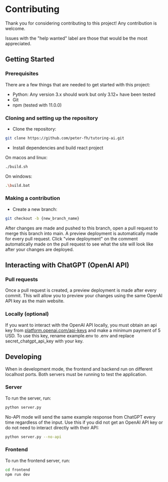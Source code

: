 # Contributing

Thank you for considering contributing to this project! Any contribution is welcome. 

Issues with the "help wanted" label are those that would be the most appreciated.

## Getting Started

### Prerequisites

There are a few things that are needed to get started with this project:

- Python: Any version 3.x should work but only 3.12+ have been tested
- Git
- npm (tested with 11.0.0)

### Cloning and setting up the repository

- Clone the repository:

```bash
git clone https://github.com/peter-fh/tutoring-ai.git
```

- Install dependencies and build react project

On macos and linux:
```bash
./build.sh
```

On windows:
```bash
.\build.bat
```

### Making a contribution

- Create a new branch:

```bash
git checkout -b {new_branch_name}
```

After changes are made and pushed to this branch, open a pull request to merge this branch into main. A preview deployment is automatically made for every pull request. Click "view deployment" on the comment automatically made on the pull request to see what the site will look like after your changes are deployed.

## Interacting with ChatGPT (OpenAI API)

### Pull requests

Once a pull request is created, a preview deployment is made after every commit. This will allow you to preview your changes using the same OpenAI API key as the main website.

### Locally (optional)

If you want to interact with the OpenAI API locally, you must obtain an api key from [platform.openai.com/api-keys](https://platform.openai.com/api-keys/) and make a minimum payment of 5 USD. To use this key, rename example.env to .env and replace secret_chatgpt_api_key with your key.

## Developing

When in development mode, the frontend and backend run on different localhost ports. Both servers must be running to test the application.

### Server

To run the server, run:

```bash
python server.py
```

No-API mode will send the same example response from ChatGPT every time regardless of the input. Use this if you did not get an OpenAI API key or do not need to interact directly with their API:

```bash
python server.py --no-api
```


### Frontend

To run the frontend server, run:

```bash
cd frontend
npm run dev
```


